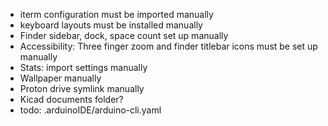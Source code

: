 - iterm configuration must be imported manually
- keyboard layouts must be installed manually
- Finder sidebar, dock, space count set up manually
- Accessibility: Three finger zoom and finder titlebar icons must be set up manually
- Stats: import settings manually
- Wallpaper manually
- Proton drive symlink manually
- Kicad documents folder?
- todo: .arduinoIDE/arduino-cli.yaml